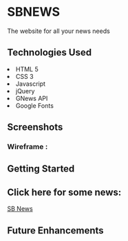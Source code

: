 # SBNEWS

The website for all your news needs

## Technologies Used

<li>HTML 5</li>
<li>CSS 3</li>
<li>Javascript</li>
<li>jQuery</li>
<li>GNews API</li>
<li>Google Fonts</li>

## Screenshots

### Wireframe :

## Getting Started

## Click here for some news:

<a href="https://sb-news.netlify.app/">SB News</a>

## Future Enhancements
